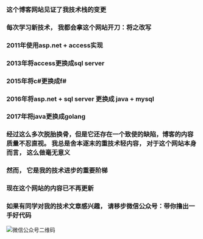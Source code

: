 ### 这个博客网站见证了我技术栈的变更
### 每次学习新技术， 我都会拿这个网站开刀：将之改写
### 2011年使用asp.net + access实现
### 2013年将access更换成sql server
### 2015年将c#更换成f#
### 2016年将asp.net + sql server 更换成 java + mysql
### 2017年将java更换成golang
### 经过这么多次脱胎换骨，但是它还存在一个致使的缺陷，博客的内容质量不忍直视。 我总是舍本逐末的重技术轻内容， 对于这个网站本身而言， 这么做毫无意义
### 然而， 它是我的技术进步的重要阶梯
### 现在这个网站的内容已不再更新
### 如果有同学对我的技术文章感兴趣， 请移步微信公众号：带你撸出一手好代码
![微信公众号二维码](http://images2015.cnblogs.com/blog/303980/201703/303980-20170329210946467-396749798.jpg)
